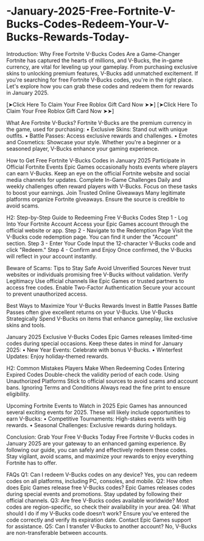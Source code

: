 # -January-2025-Free-Fortnite-V-Bucks-Codes-Redeem-Your-V-Bucks-Rewards-Today-
Introduction: Why Free Fortnite V-Bucks Codes Are a Game-Changer
Fortnite has captured the hearts of millions, and V-Bucks, the in-game currency, are vital for leveling up your gameplay. From purchasing exclusive skins to unlocking premium features, V-Bucks add unmatched excitement. If you're searching for free Fortnite V-Bucks codes, you're in the right place. Let's explore how you can grab these codes and redeem them for rewards in January 2025.

[➤Click Here To Claim Your Free Roblox Gift Card Now ➤➤]
[➤Click Here To Claim Your Free Roblox Gift Card Now ➤➤]

What Are Fortnite V-Bucks?
Fortnite V-Bucks are the premium currency in the game, used for purchasing:
•	Exclusive Skins: Stand out with unique outfits.
•	Battle Passes: Access exclusive rewards and challenges.
•	Emotes and Cosmetics: Showcase your style.
Whether you're a beginner or a seasoned player, V-Bucks enhance your gaming experience.

How to Get Free Fortnite V-Bucks Codes in January 2025
Participate in Official Fortnite Events
Epic Games occasionally hosts events where players can earn V-Bucks. Keep an eye on the official Fortnite website and social media channels for updates.
Complete In-Game Challenges
Daily and weekly challenges often reward players with V-Bucks. Focus on these tasks to boost your earnings.
Join Trusted Online Giveaways
Many legitimate platforms organize Fortnite giveaways. Ensure the source is credible to avoid scams.

H2: Step-by-Step Guide to Redeeming Free V-Bucks Codes
Step 1 - Log Into Your Fortnite Account
Access your Epic Games account through the official website or app.
Step 2 - Navigate to the Redemption Page
Visit the V-Bucks code redemption page. You can find it under the "Account" section.
Step 3 - Enter Your Code
Input the 12-character V-Bucks code and click "Redeem."
Step 4 - Confirm and Enjoy
Once confirmed, the V-Bucks will reflect in your account instantly.

Beware of Scams: Tips to Stay Safe
Avoid Unverified Sources
Never trust websites or individuals promising free V-Bucks without validation.
Verify Legitimacy
Use official channels like Epic Games or trusted partners to access free codes.
Enable Two-Factor Authentication
Secure your account to prevent unauthorized access.

Best Ways to Maximize Your V-Bucks Rewards
Invest in Battle Passes
Battle Passes often give excellent returns on your V-Bucks.
Use V-Bucks Strategically
Spend V-Bucks on items that enhance gameplay, like exclusive skins and tools.

January 2025 Exclusive V-Bucks Codes
Epic Games releases limited-time codes during special occasions. Keep these dates in mind for January 2025:
•	New Year Events: Celebrate with bonus V-Bucks.
•	Winterfest Updates: Enjoy holiday-themed rewards.

H2: Common Mistakes Players Make When Redeeming Codes
Entering Expired Codes
Double-check the validity period of each code.
Using Unauthorized Platforms
Stick to official sources to avoid scams and account bans.
Ignoring Terms and Conditions
Always read the fine print to ensure eligibility.

Upcoming Fortnite Events to Watch in 2025
Epic Games has announced several exciting events for 2025. These will likely include opportunities to earn V-Bucks:
•	Competitive Tournaments: High-stakes events with big rewards.
•	Seasonal Challenges: Exclusive rewards during holidays.

Conclusion: Grab Your Free V-Bucks Today
Free Fortnite V-Bucks codes in January 2025 are your gateway to an enhanced gaming experience. By following our guide, you can safely and effectively redeem these codes. Stay vigilant, avoid scams, and maximize your rewards to enjoy everything Fortnite has to offer.

FAQs
Q1: Can I redeem V-Bucks codes on any device?
Yes, you can redeem codes on all platforms, including PC, consoles, and mobile.
Q2: How often does Epic Games release free V-Bucks codes?
Epic Games releases codes during special events and promotions. Stay updated by following their official channels.
Q3: Are free V-Bucks codes available worldwide?
Most codes are region-specific, so check their availability in your area.
Q4: What should I do if my V-Bucks code doesn’t work?
Ensure you’ve entered the code correctly and verify its expiration date. Contact Epic Games support for assistance.
Q5: Can I transfer V-Bucks to another account?
No, V-Bucks are non-transferable between accounts.
